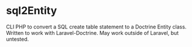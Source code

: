 # sql2Entity
CLI PHP to convert a SQL create table statement to a Doctrine Entity class. Written to work with Laravel-Doctrine. May work outside of Laravel, but untested.
